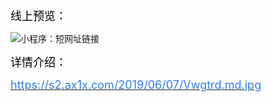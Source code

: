 <p>
	<span style="font-size:18px;color:#000000;">线上预览：</span>
</p>
<p>
</p>
<p>
	<img src="https://s2.ax1x.com/2019/06/07/Vwgtrd.md.jpg"  title="小程序：短网址链接" alt="小程序：短网址链接" /> 
</p>
<p>
</p>
<p>
	<span style="color:#000000;font-size:18px;">详情介绍：</span>
</p>
<p>
</p>
<p>
	<a href="https://s2.ax1x.com/2019/06/07/Vwgtrd.md.jpg" target="_blank"><span style="color:#337FE5;font-size:18px;">https://s2.ax1x.com/2019/06/07/Vwgtrd.md.jpg</span></a> 
</p>

